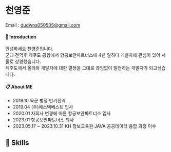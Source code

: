 # 천영준
Email : dudwns050505@gmail.com
#### :floppy_disk: Introduction
안녕하세요 천영준입니다.<br>
군대 전역후 제주도 공항에서 항공보안파트너스에 4년 일하다 개발자에 관심이 있어 서울로 상경했습니다.<br>
제주도에서 올라와 개발자에 대한 열정을 그대로 끊임없이 발전하는 개발자가 되고싶습니다.
#### :clipboard: About ME
- 2018.10 육군 병장 만기전역
- 2019.04 (주)에스텍베스트 입사
- 2020.01 자회사 변경에 따른 항공보안파트너스 입사
- 2023.01 항공보안파트너스 퇴사
- 2023.05.17 ~ 2023.10.31 KH 정보교육원 JAVA 공공데이터 융합 과정 이수
## :muscle: Skills



